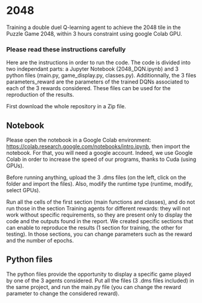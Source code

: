 # 2048

Training a double duel Q-learning agent to achieve the 2048 tile in the Puzzle Game 2048, within 3 hours constraint using google Colab GPU.

### Please read these instructions carefully

Here are the instructions in order to run the code. The code is divided into two independant parts: a Jupyter Notebook (2048_DQN.ipynb) and 3 python files (main.py, game_display.py, classes.py). Additionnally, the 3 files parameters_reward are the parameters of the trained DQNs associated to each of the 3 rewards considered. These files can be used for the reproduction of the results. 

First download the whole repository in a Zip file.

## Notebook

Please open the notebook in a Google Colab environment: https://colab.research.google.com/notebooks/intro.ipynb, then import the notebook. For that, you will need a google account. Indeed, we use Google Colab in order to increase the speed of our programs, thanks to Cuda (using GPUs).

Before running anything, upload the 3 .dms files (on the left, click on the folder and import the files). Also, modify the runtime type (runtime, modify, select GPUs).

Run all the cells of the first section (main functions and classes), and do not run those in the section Training agents for different rewards: they will not work without specific requirements, so they are present only to display the code and the outputs found in the report. We created specific sections that can enable to reproduce the results (1 section for training, the other for testing). 
In those sections, you can change parameters such as the reward and the number of epochs.


## Python files

The python files provide the opportunity to display a specific game played by one of the 3 agents considered. Put all the files (3 .dms files included) in the same project, and run the main.py file (you can change the reward parameter to change the considered reward).
